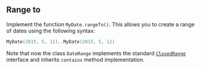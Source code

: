 ## Range to

Implement the function `MyDate.rangeTo()`.
This allows you to create a range of dates using the following syntax:

```kotlin
MyDate(2015, 5, 11)..MyDate(2015, 5, 12)
```

Note that now the class `DateRange` implements the standard
[`ClosedRange`](https://kotlinlang.org/api/latest/jvm/stdlib/kotlin/-closed-range/index.html)
interface and inherits `contains` method implementation.